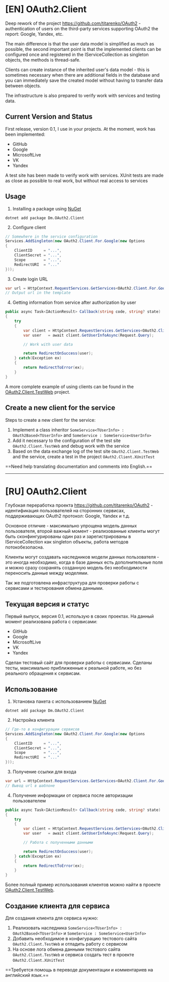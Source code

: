 # [EN] OAuth2.Client
Deep rework of the project https://github.com/titarenko/OAuth2 - authentication of users on the third-party services supporting OAuth2 the report: Google, Yandex, etc.

The main difference is that the user data model is simplified as much as possible, the second important point is that the implemented clients can be configured once and registered in the IServiceCollection as singleton objects, the methods is thread-safe.

Clients can create instance of the inherited user's data model - this is sometimes necessary when there are additional fields in the database and you can immediately save the created model without having to transfer data between objects.

The infrastructure is also prepared to verify work with services and testing data.

## Current Version and Status
First release, version 0.1, I use in your projects. At the moment, work has been implemented:
* GitHub
* Google
* MicrosoftLive
* VK
* Yandex

A test site has been made to verify work with services. XUnit tests are made as close as possible to real work, but without real access to services

## Usage
1. Installing a package using [NuGet](http://www.nuget.org/packages/Dm.OAuth2.Client/)
```shell
dotnet add package Dm.OAuth2.Client
```
2. Configure client
```c#
// Somewhere in the service configuration
Services.AddSingleton(new OAuth2.Client.For.Google(new Options
{
    ClientID     = "...",
    ClientSecret = "...",
    Scope        = "...",
    RedirectURI  = "..."
}));
```
3. Create login URL
```c#
var url = HttpContext.RequestServices.GetServices<OAuth2.Client.For.Google>().GetLoginURIAsync(state);
// Output url in the template
```

4. Getting information from service after authorization by user
```c#
public async Task<IActionResult> Callback(string code, string? state)
{
    try
    {
        var client = HttpContext.RequestServices.GetServices<OAuth2.Client.For.Google>();
        var user   = await client.GetUserInfoAsync(Request.Query);

        // Work with user data

        return RedirectOnSuccess(user);
    } catch(Exception ex)
    {
        return RedirectToError(ex);
    }
}
```
A more complete example of using clients can be found in the [OAuth2.Client.TestWeb](https://github.com/ETCDema/OAuth2.Client/tree/master/OAuth2.Client.TestWeb) project.

## Create a new client for the service
Steps to create a new client for the service:
1. Implement a class inheritor `SomeService<TUserInfo> : OAuth2Based<TUserInfo>` and `SomeService : SomeService<UserInfo>`
1. Add it necessary to the configuration of the test site `OAuth2.Client.TestWeb` and debug work with the service
1. Based on the data exchange log of the test site `OAuth2.Client.TestWeb` and the service, create a test in the project `OAuth2.Client.XUnitTest`

==Need help translating documentation and comments into English.==

* * *

# [RU] OAuth2.Client
Глубокая переработка проекта https://github.com/titarenko/OAuth2 - идентификация пользователей на сторонних сервисах, поддерживающих OAuth2 протокол: Google, Yandex и т.д.

Основное отличие - максимально упрощена модель данных пользователя, второй важный момент - реализованные клиенты могут быть сконфингурированы один раз и зарегистрированы в IServiceCollection как singleton объекты, работа методов потокобезопасна.

Клиенты могут создавать наследников модели данных пользователя - это иногда необходимо, когда в базе данных есть дополнительные поля и можно сразу сохранять созданную модель без необходимости переносить данные между моделями.

Так же подготовлена инфраструктура для проверки работы с сервисами и тестирования обмена данными.

## Текущая версия и статус
Первый выпуск, версия 0.1, использую в своих проектах. На данный момент реализована работа с сервисами:
* GitHub
* Google
* MicrosoftLive
* VK
* Yandex

Сделан тестовый сайт для проверки работы с сервисами. Сделаны тесты, максимально приближенные к реальной работе, но без реального обращения к сервисам.

## Использование
1. Установка пакета с использованием [NuGet](http://www.nuget.org/packages/Dm.OAuth2.Client/)
```shell
dotnet add package Dm.OAuth2.Client
```
2. Настройка клиента
```c#
// Где-то в конфигурации сервисов
Services.AddSingleton(new OAuth2.Client.For.Google(new Options
{
    ClientID     = "...",
    ClientSecret = "...",
    Scope        = "...",
    RedirectURI  = "..."
}));
```
3. Получение ссылки для входа
```c#
var url = HttpContext.RequestServices.GetServices<OAuth2.Client.For.Google>().GetLoginURIAsync(state);
// Вывод url в шаблоне
```

4. Получение информации от сервиса после авторизации пользователем
```c#
public async Task<IActionResult> Callback(string code, string? state)
{
    try
    {
        var client = HttpContext.RequestServices.GetServices<OAuth2.Client.For.Google>();
        var user   = await client.GetUserInfoAsync(Request.Query);

        // Работа с полученными данными

        return RedirectOnSuccess(user);
    } catch(Exception ex)
    {
        return RedirectToError(ex);
    }
}
```
Более полный пример использования клиентов можно найти в проекте [OAuth2.Client.TestWeb](https://github.com/ETCDema/OAuth2.Client/tree/master/OAuth2.Client.TestWeb).

## Создание клиента для сервиса
Для создания клиента для сервиса нужно:
1. Реализовать наследника `SomeService<TUserInfo> : OAuth2Based<TUserInfo>` и `SomeService : SomeService<UserInfo>`
1. Добавить необходимое в конфигурацию тестового сайта `OAuth2.Client.TestWeb` и отладить работу с сервисом
1. На основе лога обмена данными тестового сайта `OAuth2.Client.TestWeb` и сервиса создать тест в проекте `OAuth2.Client.XUnitTest`

==Требуется помощь в переводе документации и комментариев на английский язык.==